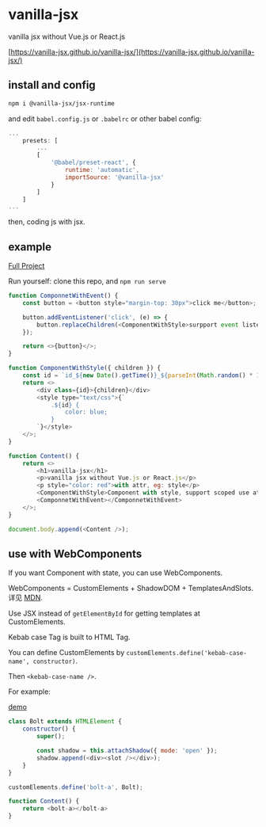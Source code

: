 # vanilla-jsx

vanilla jsx without Vue.js or React.js

[https://vanilla-jsx.github.io/vanilla-jsx/](https://vanilla-jsx.github.io/vanilla-jsx/)

## install and config

```bash
npm i @vanilla-jsx/jsx-runtime
```

and edit `babel.config.js` or `.babelrc` or other babel config:

```js
...
    presets: [
        ...
        [
            '@babel/preset-react', {
                runtime: 'automatic',
                importSource: '@vanilla-jsx'
            }
        ]
    ]
...
```

then, coding js with jsx.

## example

[Full Project](https://github.com/vanilla-jsx/vanilla-jsx/tree/main/packages/website)

Run yourself: clone this repo, and `npm run serve`

```js
function ComponnetWithEvent() {
    const button = <button style="margin-top: 30px">click me</button>;

    button.addEventListener('click', (e) => {
        button.replaceChildren(<ComponentWithStyle>surpport event listener, then do something, eg: replace children </ComponentWithStyle>)
    });

    return <>{button}</>;
}

function ComponentWithStyle({ children }) {
    const id = `id_${new Date().getTime()}_${parseInt(Math.random() * 1000)}`
    return <>
        <div class={id}>{children}</div>
        <style type="text/css">{`
            .${id} {
                color: blue;
            }
        `}</style>
    </>;
}

function Content() {
    return <>
        <h1>vanilla-jsx</h1>
        <p>vanilla jsx without Vue.js or React.js</p>
        <p style="color: red">with attr, eg: style</p>
        <ComponentWithStyle>Component with style, support scoped use attr</ComponentWithStyle>
        <ComponnetWithEvent></ComponnetWithEvent>
    </>;
}

document.body.append(<Content />);
```

## use with WebComponents

If you want Component with state, you can use WebComponents.

WebComponents = CustomElements + ShadowDOM + TemplatesAndSlots. 详见 [MDN](https://developer.mozilla.org/zh-CN/docs/Web/Web_Components).

Use JSX instead of `getElementById` for getting templates at CustomElements.

Kebab case Tag is built to HTML Tag.

You can define CustomElements by `customElements.define('kebab-case-name', constructor)`.

Then `<kebab-case-name />`.

For example:

[demo](https://vanilla-jsx.github.io/vanilla-jsx/#/web-components)

```js
class Bolt extends HTMLElement {
    constructor() {
        super();

        const shadow = this.attachShadow({ mode: 'open' });
        shadow.append(<div><slot /></div>);
    }
}

customElements.define('bolt-a', Bolt);

function Content() {
    return <bolt-a></bolt-a>
}
```
